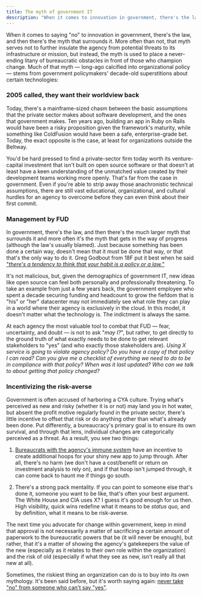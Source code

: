 ```yaml
---
title: The myth of government IT
description: "When it comes to innovation in government, there's the law, and then there's the myth that surrounds it, a myth used to place never-ending bureaucratic obstacles in front of those who champion change."
---
```


When it comes to saying "no" to innovation in government, there's the law, and then there's the myth that surrounds it. More often than not, that myth serves not to further insulate the agency from potential threats to its infrastructure or mission, but instead, the myth is used to place a never-ending litany of bureaucratic obstacles in front of those who champion change. Much of that myth — long-ago calcified into organizational policy — stems from government policymakers' decade-old superstitions about certain technologies:

### 2005 called, they want their worldview back

Today, there's a mainframe-sized chasm between the basic assumptions that the private sector makes about software development, and the ones that government makes. Ten years ago, building an app in Ruby on Rails would have been a risky proposition given the framework's maturity, while something like ColdFusion would have been a safe, enterprise-grade bet. Today, the exact opposite is the case, at least for organizations outside the Beltway.

You'd be hard pressed to find a private-sector firm today worth its venture-capital investment that isn't built on open source software or that doesn't at least have a keen understanding of the unmatched value created by their development teams working more openly. That's far from the case in government. Even if you're able to strip away those anachronistic technical assumptions, there are still vast educational, organizational, and cultural hurdles for an agency to overcome before they can even think about their first commit.

### Management by FUD

In government, there's the law, and then there's the much larger myth that surrounds it and more often it's the myth that gets in the way of progress (although the law's usually blamed). Just because something has been done a certain way, doesn't mean that it must be done that way, or that that's the only way to do it. Greg Godbout from 18F put it best when he said ["*there's a tendency to think that your habit is a policy or a law.*"](http://fcw.com/Articles/2014/08/22/18F-Greg-Godbout-Hacking-Bureaucracy.aspx?m=1&Page=2)

It's not malicious, but, given the demographics of government IT, new ideas like open source can feel both personally and professionally threatening. To take an example from just a few years back, the government employee who spent a decade securing funding and headcount to grow the fiefdom that is "his" or "her" datacenter may not immediately see what role they can play in a world where their agency is exclusively in the cloud. In this model, it doesn't matter what the technology is. The indictment is always the same.

At each agency the most valuable tool to combat that FUD — fear, uncertainty, and doubt — is not to ask "*may I?*", but rather, to get directly to the ground truth of what exactly needs to be done to get relevant stakeholders to "yes" (and who exactly those stakeholders are). *Using X service is going to violate agency policy? Do you have a copy of that policy I can read? Can you give me a checklist of everything we need to do to be in compliance with that policy? When was it last updated? Who can we talk to about getting that policy changed?*

### Incentivizing the risk-averse

Government is often accused of harboring a CYA culture. Trying what's perceived as new and risky (whether it is or not) may land you in hot water, but absent the profit motive regularly found in the private sector, there's little incentive to offset that risk or do anything other than what's already been done. Put differently, a bureaucracy's primary goal is to ensure its own survival, and through that lens, individual changes are categorically perceived as a threat. As a result, you see two things:

1. [Bureaucrats with the agency's immune system](http://ben.balter.com/2014/03/21/want-to-innovate-in-government-focus-on-culture/#bureaucracy-is-an-organism) have an incentive to create additional hoops for your shiny new app to jump through. After all, there's no harm (we don't have a cost/benefit or return on investment analysis to rely on), and if that hoop isn't jumped through, it can come back to haunt me if things go south.

2. There's a strong pack mentality. If you can point to someone else that's done it, someone you want to be like, that's often your best argument. The White House and CIA uses X? I guess it's good enough for us then. High visibility, quick wins redefine what it means to be *status quo,* and by definition, what it means to be risk-averse.

The next time you advocate for change within government, keep in mind that approval is not necessarily a matter of sacrificing a certain amount of paperwork to the bureaucratic powers that be (it will never be enough), but rather, that it's a matter of showing the agency's gatekeepers the value of the new (especially as it relates to their own role within the organization) and the risk of old (especially if what they see as new, isn't really all that new at all).

Sometimes, the riskiest thing an organization can do is to buy into its own mythology. It's been said before, but it's worth saying again: [never take "no" from someone who can't say "yes"](http://ben.balter.com/2014/03/21/want-to-innovate-in-government-focus-on-culture/#never-take-no-from-someone-who-cant-say-yes).
